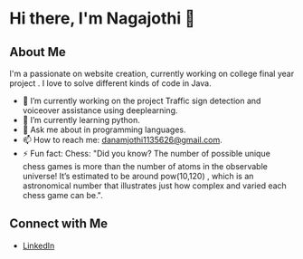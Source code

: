 # Hi there, I'm Nagajothi 👋

## About Me

I'm a passionate on website creation, currently working on college final year project . I love to solve different kinds of code in Java. 

- 🔭 I’m currently working on the project Traffic sign detection and voiceover assistance using deeplearning.
- 🌱 I’m currently learning python.
- 💬 Ask me about in programming languages.
- 📫 How to reach me: danamjothi1135626@gmail.com.
- ⚡ Fun fact: Chess: "Did you know? The number of possible unique chess games is more than the number of atoms in the observable universe! It’s estimated to be around 
    pow(10,120) , which is an astronomical number that illustrates just how complex and varied each chess game can be.".

## Connect with Me

- [LinkedIn](https://www.linkedin.com/in/n4g4j0th1)

<!---
NagajothiRamesh/NagajothiRamesh is a ✨ special ✨ repository because its `README.md` (this file) appears on your GitHub profile.
You can click the Preview link to take a look at your changes.
--->
